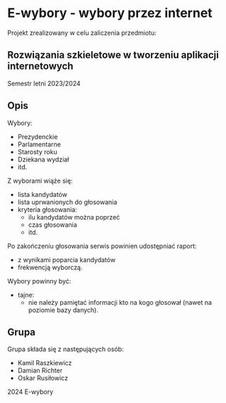 # E-wybory - wybory przez internet

Projekt zrealizowany w celu zaliczenia przedmiotu:

## Rozwiązania szkieletowe w tworzeniu aplikacji internetowych

Semestr letni 2023/2024

## Opis

Wybory:

- Prezydenckie
- Parlamentarne
- Starosty roku
- Dziekana wydział
- itd.

Z wyborami wiąże się:

- lista kandydatów
- lista uprwanionych do głosowania
- kryteria głosowania:
  - ilu kandydatów można poprzeć
  - czas głosowania
  - itd.

Po zakończeniu głosowania serwis powinien udostępniać raport:

- z wynikami poparcia kandydatów
- frekwencją wyborczą.

Wybory powinny być:

- tajne:
  - nie należy pamiętać informacji kto na kogo głosował (nawet na poziomie bazy danych).

## Grupa

Grupa składa się z następujących osób:

- Kamil Raszkiewicz
- Damian Richter
- Oskar Rusiłowicz

2024 E-wybory
